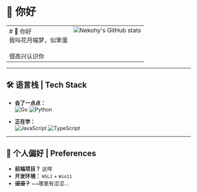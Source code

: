 # 👋 你好

<table>
  <tr>
    <td valign="top">
      # 👋 你好
      <br>
      我叫花月喵梦，似笨蛋
      <br><br>
      很高兴认识你 
    </td>
    <td valign="top" align="right">
      <img src="https://github-readme-stats.vercel.app/api?username=Nekohy&show_icons=true&theme=transparent" alt="Nekohy's GitHub stats" />
    </td>
  </tr>
</table>

---

## 🛠️ 语言栈 | Tech Stack

- **会了一点点：**
  <br>
  ![Go](https://img.shields.io/badge/Go-00ADD8?style=for-the-badge&logo=go&logoColor=white)
  ![Python](https://img.shields.io/badge/Python-3776AB?style=for-the-badge&logo=python&logoColor=white)

- **正在学：**
  <br>
  ![JavaScript](https://img.shields.io/badge/JavaScript-F7DF1E?style=for-the-badge&logo=javascript&logoColor=black)
  ![TypeScript](https://img.shields.io/badge/TypeScript-007ACC?style=for-the-badge&logo=typescript&logoColor=white)

---

## 💖 个人偏好 | Preferences

*   **前端项目？** 达咩
*   **开发环境：** `WSL2` + `Win11` 
*   **~~涩涩？~~** ~~哪里有涩涩...

